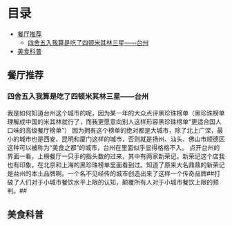 # 目录
* [餐厅推荐](#餐厅推荐)
  * [四舍五入我算是吃了四顿米其林三星——台州](#四舍五入我算是吃了四顿米其林三星——台州)
* [美食科普](#美食科普)

## 餐厅推荐
### 四舍五入我算是吃了四顿米其林三星——台州
我是如何知道台州这个城市的呢，因为某一年的大众点评黑珍珠榜单（黑珍珠榜单理解成中国的米其林就行了，而我更愿意向别人这样形容黑珍珠榜单“更适合国人口味的高级餐厅榜单”）
因为拥有这个榜单的绝对都是大城市，除了北上广深，最小的城市也是西安、昆明和厦门这样的城市，否则就是扬州、汕头、佛山市顺德区这种可以被称为“美食之都”的城市，台州在里面似乎显得格格不入。
点开台州的界面一看，上榜餐厅一只手的指头数的过来，其中有两家新荣记，新荣记这个店我也有印象，在北京和上海的黑珍珠榜单里面看到过。知道了原来大名鼎鼎的新荣记是台州的本土品牌啊。一个名不见经传的城市创造出来了这样一个传奇品牌##打破了人们对于小城市餐饮水平上限的认知，颠覆所有人对于小城市餐饮上限的预判。##

## 美食科普

